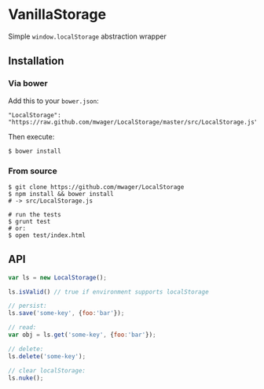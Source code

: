 # VanillaStorage #

Simple `window.localStorage` abstraction wrapper

## Installation ##

### Via bower  ###

Add this to your `bower.json`:

    "LocalStorage": "https://raw.github.com/mwager/LocalStorage/master/src/LocalStorage.js"

Then execute:

    $ bower install

### From source  ###

    $ git clone https://github.com/mwager/LocalStorage
    $ npm install && bower install
    # -> src/LocalStorage.js

    # run the tests
    $ grunt test
    # or:
    $ open test/index.html


## API ##

```javascript
var ls = new LocalStorage();

ls.isValid() // true if environment supports localStorage

// persist:
ls.save('some-key', {foo:'bar'});

// read:
var obj = ls.get('some-key', {foo:'bar'});

// delete:
ls.delete('some-key');

// clear localStorage:
ls.nuke();
```

